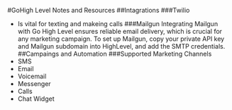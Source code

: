 #GoHigh Level Notes and Resources
##Intagrations
###Twilio
- Is vital for texting and makeing calls
###Mailgun
Integrating Mailgun with Go High Level ensures reliable email delivery, which is crucial for any marketing campaign. To set up Mailgun, copy your private API key and Mailgun subdomain into HighLevel, and add the SMTP credentials.
##Campaings and Automation
###Supported Marketing Channels
- SMS
- Email
- Voicemail
- Messenger
- Calls
- Chat Widget

